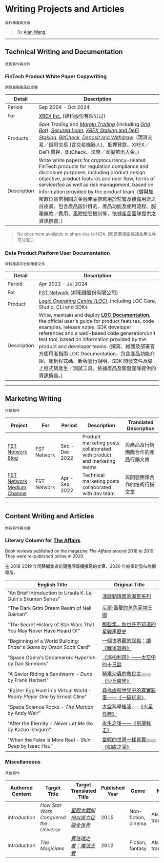 # Writing Projects and Articles

`寫作專案與文章`

> By [Alan Wang](https://github.com/alankrantas).

---

## Technical Writing and Documentation

`技術寫作與文件`

### FinTech Product White Paper Copywriting

`撰寫金融產品白皮書`

| Detail | Description |
| --- | --- |
| Period | Sep 2004 - Oct 2024 |
| For | [XREX Inc.](https://xrex.io/) (鏈科股份有限公司) |
| Products | _Spot Trading_ and [_Margin Trading_](https://support.xrex.io/en/collections/6032284-margin-trading) (including [_Grid Bot_](https://support.xrex.io/en/collections/4080296-grid-trading)), [_Secured Loan_](https://support.xrex.io/en/articles/7322871-what-is-crypto-secured-loan), [_XREX Staking_ and _DeFi Staking_](https://support.xrex.io/en/articles/6034478-what-is-staking), [_BitCheck_](https://support.xrex.io/en/collections/3064945-bitcheck), [_Deposit_ and _Withdraw_](https://support.xrex.io/en/collections/2683050-deposit-and-withdraw). (現貨交易／信用交易 (含交易機器人)、抵押貸款、XREX／DeFi 質押、BitCheck、法幣／虛擬幣出入金。) |
| Description | Write white papers for cryptocurrency-related FinTech products for regulation compliance and disclosure purposes, including product design objective, product features and user flow, terms of service/fee as well as risk management, based on information provided by the product team. (替與加密數位貨幣相關之金融產品撰寫用於監管及接露用途之白皮書，包含產品設計目的、產品功能及使用流程、服務條款／費用、風險控管機制等，依據產品團隊提供之資訊撰寫。) |

> No document available to share due to NDA. (因簽署保密協議故無文件可分享。)

### Data Product Platform User Documentation

`資料產品平台使用者文件`

| Detail | Description |
| --- | --- |
| Period | Apr 2022 - Jul 2024 |
| For | [FST Network](https://www.fst.network/) (邦拓鏈股份有限公司) |
| Product | [_Logic Operating Centre (LOC)_](https://www.fst.network/logic-operation-centre), including LOC Core, Studio, CLI and SDKs |
| Description | Write, maintain and deploy **[LOC Documentation](https://loc-documentation.vercel.app/)**, the official user's guide for product features, code examples, release notes, SDK developer references and a web-based code generation/unit test tool, based on information provided by the product and developer teams. (撰寫、維護及部署官方使用者指南 LOC Documentation，包含產品功能介紹、範例程式碼、新版發行說明、SDK 開發文件及線上程式碼產生／測試工具，依據產品及開發團隊提供的資訊撰寫。) |

---

## Marketing Writing

`行銷寫作`

| Project | For | Period | Description | Translated Description |
| --- | --- | --- | --- | --- |
| [FST Network Blog](https://www.fst.network/blog) | FST Network | Sep - Dec 2022 | Product marketing posts collaborated with product and marketing teams | 與產品及行銷團隊合作的產品行銷文章 |
| [FST Network Medium Channel](https://medium.com/fstnetwork) | FST Network | Apr - Sep 2022 | Technical marketing posts collaborated with dev team | 與開發團隊合作的技術行銷文章 |

---

## Content Writing and Articles

`內容寫作與文章`

### Literary Column for [The Affairs](https://www.theaffairs.com/)

Book reviews published on the magazine _The Affairs_ around 2018 to 2019. They were re-published online in 2020.

在 2018-2019 年間替編集者新聞書評專欄撰寫的文章，2020 年被重新發布為網路版。

| English Title | Original Title |
| --- | --- |
| "An Brief Introduction to Ursula K. Le Guin's Ekumen Series" | [淺談勒瑰恩的瀚星系列](https://www.theaffairs.com/%e6%b7%ba%e8%ab%87%e5%8b%92%e7%91%b0%e6%81%a9%e7%9a%84%e7%80%9a%e6%98%9f%e7%b3%bb%e5%88%97/) | The Affairs 編集者新聞 |
| "The Dark Grim Dream Realm of Neil Gaiman" | [尼爾‧蓋曼的黑色夢境王國](https://www.theaffairs.com/%e5%b0%bc%e7%88%be%e2%80%a7%e8%93%8b%e6%9b%bc%e7%9a%84%e9%bb%91%e8%89%b2%e5%a4%a2%e5%a2%83%e7%8e%8b%e5%9c%8b/) | The Affairs 編集者新聞 |
| "The Secret History of Star Wars That You May Never Have Heard Of" | [那些年，你也許不知道的星戰黑歷史](https://www.theaffairs.com/%e9%82%a3%e4%ba%9b%e5%b9%b4%ef%bc%8c%e4%bd%a0%e4%b9%9f%e8%a8%b1%e4%b8%8d%e7%9f%a5%e9%81%93%e7%9a%84%e6%98%9f%e6%88%b0%e9%bb%91%e6%ad%b7%e5%8f%b2/) |
| "Beginning of a World Building: _Ender's Game_ by Orson Scott Card" | [一個世界觀的起點：讀《戰爭遊戲》](https://www.theaffairs.com/%E4%B8%80%E5%80%8B%E4%B8%96%E7%95%8C%E8%A7%80%E7%9A%84%E8%B5%B7%E9%BB%9E%EF%BC%9A%E8%AE%80%E3%80%8A%E6%88%B0%E7%88%AD%E9%81%8A%E6%88%B2%E3%80%8B/) |
| "Space Opera's Decameron: _Hyperion_ by Dan Simmons" | [《海柏利昂》——太空中的十日談](https://www.theaffairs.com/%E3%80%8A%E6%B5%B7%E6%9F%8F%E5%88%A9%E6%98%82%E3%80%8B-%E5%A4%AA%E7%A9%BA%E4%B8%AD%E7%9A%84%E5%8D%81%E6%97%A5%E8%AB%87/) |
| "A Savior Riding a Sandworm - _Dune_ by Frank Herbert" | [騎乘沙蟲的救世主——《沙丘魔堡》](https://www.theaffairs.com/%E9%A8%8E%E4%B9%98%E6%B2%99%E8%9F%B2%E7%9A%84%E6%95%91%E4%B8%96%E4%B8%BB-%E3%80%8A%E6%B2%99%E4%B8%98%E9%AD%94%E5%A0%A1%E3%80%8B/) |
| "Easter Egg Hunt in a Virtual World - _Ready Player One_ by Ernest Cline" | [尋找虛擬世界中的真實彩蛋——《一級玩家》](https://www.theaffairs.com/%E5%B0%8B%E6%89%BE%E8%99%9B%E6%93%AC%E4%B8%96%E7%95%8C%E4%B8%AD%E7%9A%84%E7%9C%9F%E5%AF%A6%E5%BD%A9%E8%9B%8B-%E3%80%8A%E4%B8%80%E7%B4%9A%E7%8E%A9%E5%AE%B6%E3%80%8B/) |
| "Space Science Rocks - _The Martian_ by Andy Weir" | [太空科學搖滾──《火星任務》](https://www.theaffairs.com/%E5%A4%AA%E7%A9%BA%E7%A7%91%E5%AD%B8%E6%90%96%E6%BB%BE%E2%94%80%E2%94%80%E3%80%8A%E7%81%AB%E6%98%9F%E4%BB%BB%E5%8B%99%E3%80%8B/) |
| "After the Eternity - _Never Let Me Go_ by Kazuo Ishiguro" | [永生之後——《別讓我走》](https://www.theaffairs.com/%E6%B0%B8%E7%94%9F%E4%B9%8B%E5%BE%8C-%E3%80%8A%E5%88%A5%E8%AE%93%E6%88%91%E8%B5%B0%E3%80%8B/) |
| "When the False is More Real - _Skin Deep_ by Isaac Hsu" | [當假的世界一樣真實——《如膚之深》](https://www.theaffairs.com/%E7%95%B6%E5%81%87%E7%9A%84%E4%B8%96%E7%95%8C%E4%B8%80%E6%A8%A3%E7%9C%9F%E5%AF%A6-%E3%80%8A%E5%A6%82%E8%86%9A%E4%B9%8B%E6%B7%B1%E3%80%8B/) |

### Miscellaneous

`其他寫作`

| Authored Content | Target Title | Target Translated Title | Published Year | Genre | Note |
| --- | --- | --- | --- | --- | --- |
| Introduction | _How Star Wars Conquered the Universe_ | [_星際大戰如何以原力征服全世界_](https://www.books.com.tw/products/0010694382?sloc=main) | 2015 | Non-fiction, cinema | Also the translator |
| Introduction | _The Magicians_ | [_費洛瑞之書：魔法王者_](https://www.books.com.tw/products/0010560180?sloc=main) | 2012 | Fiction, fantasy | Also the translator |
